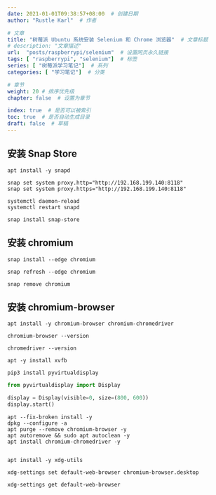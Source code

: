 ```yaml
---
date: 2021-01-01T09:38:57+08:00  # 创建日期
author: "Rustle Karl"  # 作者

# 文章
title: "树莓派 Ubuntu 系统安装 Selenium 和 Chrome 浏览器"  # 文章标题
# description: "文章描述"
url:  "posts/raspberrypi/selenium"  # 设置网页永久链接
tags: [ "raspberrypi", "selenium"]  # 标签
series: [ "树莓派学习笔记"]  # 系列
categories: [ "学习笔记"]  # 分类

# 章节
weight: 20 # 排序优先级
chapter: false  # 设置为章节

index: true  # 是否可以被索引
toc: true  # 是否自动生成目录
draft: false  # 草稿
---
```


## 安装 Snap Store

```shell
apt install -y snapd
```

```shell
snap set system proxy.http="http://192.168.199.140:8118"
snap set system proxy.https="http://192.168.199.140:8118"
```

```shell
systemctl daemon-reload
systemctl restart snapd
```

```shell
snap install snap-store
```

## 安装 chromium

```shell
snap install --edge chromium
```

```shell
snap refresh --edge chromium
```

```shell
snap remove chromium
```

## 安装 chromium-browser

```shell
apt install -y chromium-browser chromium-chromedriver
```

```shell
chromium-browser --version
```

```shell
chromedriver --version
```

```shell
apt -y install xvfb
```

```shell
pip3 install pyvirtualdisplay
```

```python
from pyvirtualdisplay import Display

display = Display(visible=0, size=(800, 600))
display.start()
```

```shell
apt --fix-broken install -y
dpkg --configure -a
apt purge --remove chromium-browser -y
apt autoremove && sudo apt autoclean -y
apt install chromium-chromedriver -y
```

```shell

```

```shell
apt install -y xdg-utils
```

```shell
xdg-settings set default-web-browser chromium-browser.desktop
```

```shell
xdg-settings get default-web-browser
```
